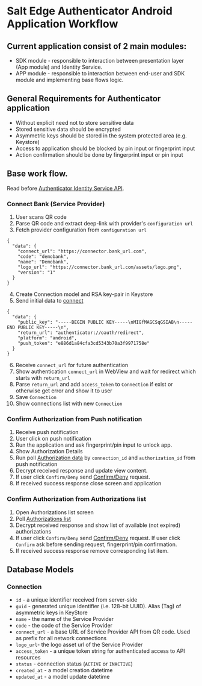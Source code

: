 # Salt Edge Authenticator Android Application Workflow

## Current application consist of 2 main modules:  
* SDK module - responsible to interaction between presentation layer (App module) and Identity Service.
* APP module - responsible to interaction between end-user and SDK module and implementing base flows logic.

## General Requirements for Authenticator application
* Without explicit need not to store sensitive data
* Stored sensitive data should be encrypted
* Asymmetric keys should be stored in the system protected area (e.g. Keystore)
* Access to application should be blocked by pin input or fingerprint input
* Action confirmation should be done by fingerprint input or pin input

## Base work flow.  

Read before [Authenticator Identity Service API](https://github.com/saltedge/sca-identity-service-example).

### Connect Bank (Service Provider)
1. User scans QR code
2. Parse QR code and extract deep-link with provider's `configuration url`
3. Fetch provider configuration from `configuration url`
```
{
  "data": {
    "connect_url": "https://connector.bank_url.com",
    "code": "demobank",
    "name": "Demobank",
    "logo_url": "https://connector.bank_url.com/assets/logo.png",
    "version": "1"
  }
}
```

4. Create Connection model and RSA key-pair in Keystore
5. Send initial data to [connect](authenticator/Identity-Service#connect-to-service-provider)
```
{
  "data": {
    "public_key": "-----BEGIN PUBLIC KEY-----\nMIGfMAGCSqGSIAB\n-----END PUBLIC KEY-----\n",
    "return_url": "authenticator://oauth/redirect",
    "platform": "android",
    "push_token": "e886d1a84cfa3cd5343b70a3f9971758e"
  }
}
```
6. Receive `connect_url` for future authentication
7. Show authentication `connect_url` in WebView and wait for redirect which starts with `return_url`
8. Parse `return_url` and add `access_token` to `Connection` if exist or otherwise get error and show it to user
9. Save `Connection`
10. Show connections list with new `Connection`  

### Confirm Authorization from Push notification
1. Receive push notification 
2. User click on push notification
3. Run the application and ask fingerprint/pin input to unlock app.
4. Show Authorization Details 
5. Run poll [Authorization data](authenticator/Identity-Service#show-authorization) by `connection_id` and `authorization_id` from push notification 
6. Decrypt received response and update view content.
7. If user click `Confirm/Deny` send [Confirm/Deny](authenticator/Identity-Service#confirm-authorization) request.
8. If received success response close screen and application

### Confirm Authorization from Authorizations list
1. Open Authorizations list screen
2. Poll [Authorizations list](authenticator/Identity-Service#show-authorizations-list)
3. Decrypt received response and show list of available (not expired) authorizations
4. If user click `Confirm/Deny` send [Confirm/Deny](authenticator/Identity-Service#confirm-authorization) request. If user click `Confirm` ask before sending request, fingerprint/pin confirmation.
5. If received success response remove corresponding list item.

## Database Models  

### Connection
- `id` - a unique identifier received from server-side
- `guid` - generated unique identifier (i.e. 128-bit UUID). Alias (Tag) of asymmetric keys in KeyStore
- `name` - the name of the Service Provider
- `code` - the code of the Service Provider
- `connect_url` - a base URL of Service Provider API from QR code. Used as prefix for all network connections
- `logo_url`- the logo asset url of the Service Provider
- `access_token` - a unique token string for authenticated access to API resources
- `status` - connection status (`ACTIVE` or `INACTIVE`)
- `created_at` - a model creation datetime
- `updated_at` - a model update datetime 
